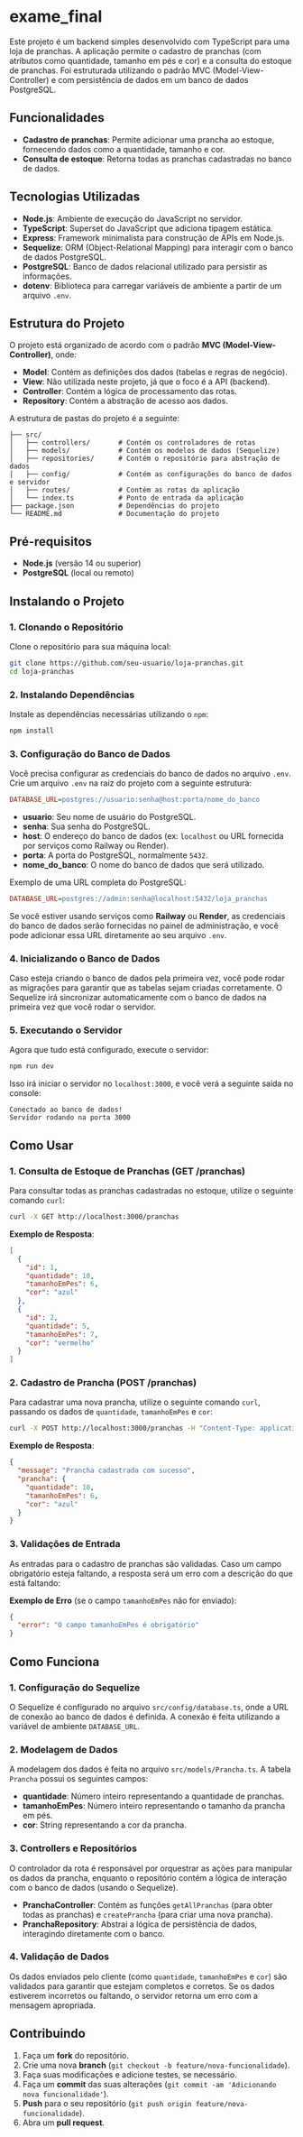 # exame_final

Este projeto é um backend simples desenvolvido com TypeScript para uma loja de pranchas. A aplicação permite o cadastro de pranchas (com atributos como quantidade, tamanho em pés e cor) e a consulta do estoque de pranchas. Foi estruturada utilizando o padrão MVC (Model-View-Controller) e com persistência de dados em um banco de dados PostgreSQL.

## Funcionalidades

- **Cadastro de pranchas**: Permite adicionar uma prancha ao estoque, fornecendo dados como a quantidade, tamanho e cor.
- **Consulta de estoque**: Retorna todas as pranchas cadastradas no banco de dados.

## Tecnologias Utilizadas

- **Node.js**: Ambiente de execução do JavaScript no servidor.
- **TypeScript**: Superset do JavaScript que adiciona tipagem estática.
- **Express**: Framework minimalista para construção de APIs em Node.js.
- **Sequelize**: ORM (Object-Relational Mapping) para interagir com o banco de dados PostgreSQL.
- **PostgreSQL**: Banco de dados relacional utilizado para persistir as informações.
- **dotenv**: Biblioteca para carregar variáveis de ambiente a partir de um arquivo `.env`.

## Estrutura do Projeto

O projeto está organizado de acordo com o padrão **MVC (Model-View-Controller)**, onde:

- **Model**: Contém as definições dos dados (tabelas e regras de negócio).
- **View**: Não utilizada neste projeto, já que o foco é a API (backend).
- **Controller**: Contém a lógica de processamento das rotas.
- **Repository**: Contém a abstração de acesso aos dados.

A estrutura de pastas do projeto é a seguinte:

```
├── src/
│   ├── controllers/       # Contém os controladores de rotas
│   ├── models/            # Contém os modelos de dados (Sequelize)
│   ├── repositories/      # Contém o repositório para abstração de dados
│   ├── config/            # Contém as configurações do banco de dados e servidor
│   ├── routes/            # Contém as rotas da aplicação
│   └── index.ts           # Ponto de entrada da aplicação
├── package.json           # Dependências do projeto
└── README.md              # Documentação do projeto
```

## Pré-requisitos

- **Node.js** (versão 14 ou superior)
- **PostgreSQL** (local ou remoto)

## Instalando o Projeto

### 1. Clonando o Repositório

Clone o repositório para sua máquina local:

```bash
git clone https://github.com/seu-usuario/loja-pranchas.git
cd loja-pranchas
```

### 2. Instalando Dependências

Instale as dependências necessárias utilizando o `npm`:

```bash
npm install
```

### 3. Configuração do Banco de Dados

Você precisa configurar as credenciais do banco de dados no arquivo `.env`. Crie um arquivo `.env` na raiz do projeto com a seguinte estrutura:

```ini
DATABASE_URL=postgres://usuario:senha@host:porta/nome_do_banco
```

- **usuario**: Seu nome de usuário do PostgreSQL.
- **senha**: Sua senha do PostgreSQL.
- **host**: O endereço do banco de dados (ex: `localhost` ou URL fornecida por serviços como Railway ou Render).
- **porta**: A porta do PostgreSQL, normalmente `5432`.
- **nome_do_banco**: O nome do banco de dados que será utilizado.

Exemplo de uma URL completa do PostgreSQL:

```ini
DATABASE_URL=postgres://admin:senha@localhost:5432/loja_pranchas
```

Se você estiver usando serviços como **Railway** ou **Render**, as credenciais do banco de dados serão fornecidas no painel de administração, e você pode adicionar essa URL diretamente ao seu arquivo `.env`.

### 4. Inicializando o Banco de Dados

Caso esteja criando o banco de dados pela primeira vez, você pode rodar as migrações para garantir que as tabelas sejam criadas corretamente. O Sequelize irá sincronizar automaticamente com o banco de dados na primeira vez que você rodar o servidor.

### 5. Executando o Servidor

Agora que tudo está configurado, execute o servidor:

```bash
npm run dev
```

Isso irá iniciar o servidor no `localhost:3000`, e você verá a seguinte saída no console:

```
Conectado ao banco de dados!
Servidor rodando na porta 3000
```

## Como Usar

### 1. **Consulta de Estoque de Pranchas (GET /pranchas)**

Para consultar todas as pranchas cadastradas no estoque, utilize o seguinte comando `curl`:

```bash
curl -X GET http://localhost:3000/pranchas
```

**Exemplo de Resposta**:

```json
[
  {
    "id": 1,
    "quantidade": 10,
    "tamanhoEmPes": 6,
    "cor": "azul"
  },
  {
    "id": 2,
    "quantidade": 5,
    "tamanhoEmPes": 7,
    "cor": "vermelho"
  }
]
```

### 2. **Cadastro de Prancha (POST /pranchas)**

Para cadastrar uma nova prancha, utilize o seguinte comando `curl`, passando os dados de `quantidade`, `tamanhoEmPes` e `cor`:

```bash
curl -X POST http://localhost:3000/pranchas -H "Content-Type: application/json" -d '{"quantidade": 10, "tamanhoEmPes": 6, "cor": "azul"}'
```

**Exemplo de Resposta**:

```json
{
  "message": "Prancha cadastrada com sucesso",
  "prancha": {
    "quantidade": 10,
    "tamanhoEmPes": 6,
    "cor": "azul"
  }
}
```

### 3. **Validações de Entrada**

As entradas para o cadastro de pranchas são validadas. Caso um campo obrigatório esteja faltando, a resposta será um erro com a descrição do que está faltando:

**Exemplo de Erro** (se o campo `tamanhoEmPes` não for enviado):

```json
{
  "error": "O campo tamanhoEmPes é obrigatório"
}
```

## Como Funciona

### 1. **Configuração do Sequelize**

O Sequelize é configurado no arquivo `src/config/database.ts`, onde a URL de conexão ao banco de dados é definida. A conexão é feita utilizando a variável de ambiente `DATABASE_URL`.

### 2. **Modelagem de Dados**

A modelagem dos dados é feita no arquivo `src/models/Prancha.ts`. A tabela `Prancha` possui os seguintes campos:

- **quantidade**: Número inteiro representando a quantidade de pranchas.
- **tamanhoEmPes**: Número inteiro representando o tamanho da prancha em pés.
- **cor**: String representando a cor da prancha.

### 3. **Controllers e Repositórios**

O controlador da rota é responsável por orquestrar as ações para manipular os dados da prancha, enquanto o repositório contém a lógica de interação com o banco de dados (usando o Sequelize).

- **PranchaController**: Contém as funções `getAllPranchas` (para obter todas as pranchas) e `createPrancha` (para criar uma nova prancha).
- **PranchaRepository**: Abstrai a lógica de persistência de dados, interagindo diretamente com o banco.

### 4. **Validação de Dados**

Os dados enviados pelo cliente (como `quantidade`, `tamanhoEmPes` e `cor`) são validados para garantir que estejam completos e corretos. Se os dados estiverem incorretos ou faltando, o servidor retorna um erro com a mensagem apropriada.

## Contribuindo

1. Faça um **fork** do repositório.
2. Crie uma nova **branch** (`git checkout -b feature/nova-funcionalidade`).
3. Faça suas modificações e adicione testes, se necessário.
4. Faça um **commit** das suas alterações (`git commit -am 'Adicionando nova funcionalidade'`).
5. **Push** para o seu repositório (`git push origin feature/nova-funcionalidade`).
6. Abra um **pull request**.



